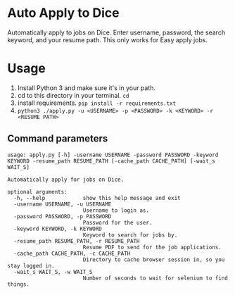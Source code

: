 # Auto Apply to Dice

Automatically apply to jobs on Dice. Enter username, password, the search keyword, and your resume path. This only works for Easy apply jobs.

# Usage

1. Install Python 3 and make sure it's in your path.
1. cd to this directory in your terminal. `cd`
1. install requirements. `pip install -r requirements.txt`
1. `python3 ./apply.py -u <USERNAME> -p <PASSWORD> -k <KEYWORD> -r <RESUME PATH>`

## Command parameters

```
usage: apply.py [-h] -username USERNAME -password PASSWORD -keyword KEYWORD -resume_path RESUME_PATH [-cache_path CACHE_PATH] [-wait_s WAIT_S]

Automatically apply for jobs on Dice.

optional arguments:
  -h, --help            show this help message and exit
  -username USERNAME, -u USERNAME
                        Username to login as.
  -password PASSWORD, -p PASSWORD
                        Password for the user.
  -keyword KEYWORD, -k KEYWORD
                        Keyword to search for jobs by.
  -resume_path RESUME_PATH, -r RESUME_PATH
                        Resume PDF to send for the job applications.
  -cache_path CACHE_PATH, -c CACHE_PATH
                        Directory to cache browser session in, so you stay logged in.
  -wait_s WAIT_S, -w WAIT_S
                        Number of seconds to wait for selenium to find things.
```
